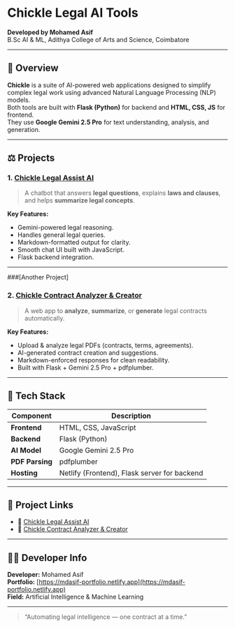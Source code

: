 # Chickle Legal AI Tools

**Developed by Mohamed Asif**  
B.Sc AI & ML, Adithya College of Arts and Science, Coimbatore

---

## 🔹 Overview

**Chickle** is a suite of AI-powered web applications designed to simplify complex legal work using advanced Natural Language Processing (NLP) models.  
Both tools are built with **Flask (Python)** for backend and **HTML, CSS, JS** for frontend.  
They use **Google Gemini 2.5 Pro** for text understanding, analysis, and generation.

---

## ⚖️ Projects

### 1. [Chickle Legal Assist AI](https://chicklelegalassistai.netlify.app/)
> A chatbot that answers **legal questions**, explains **laws and clauses**, and helps **summarize legal concepts**.

**Key Features:**
- Gemini-powered legal reasoning.
- Handles general legal queries.
- Markdown-formatted output for clarity.
- Smooth chat UI built with JavaScript.
- Flask backend integration.

---
###[Another Project]
### 2. [Chickle Contract Analyzer & Creator](https://chicklelegalcontractanalyzer.netlify.app/)
> A web app to **analyze**, **summarize**, or **generate** legal contracts automatically.

**Key Features:**
- Upload & analyze legal PDFs (contracts, terms, agreements).
- AI-generated contract creation and suggestions.
- Markdown-enforced responses for clean readability.
- Built with Flask + Gemini 2.5 Pro + pdfplumber.

---

## 🧠 Tech Stack

| Component | Description |
|------------|-------------|
| **Frontend** | HTML, CSS, JavaScript |
| **Backend** | Flask (Python) |
| **AI Model** | Google Gemini 2.5 Pro |
| **PDF Parsing** | pdfplumber |
| **Hosting** | Netlify (Frontend), Flask server for backend |

---

## 🧩 Project Links

- 🔗 [Chickle Legal Assist AI](https://chicklelegalassistai.netlify.app/)
- 🔗 [Chickle Contract Analyzer & Creator](https://chicklelegalcontractanalyzer.netlify.app/)

---

## 👨‍💻 Developer Info

**Developer:** Mohamed Asif  
**Portfolio:** [https://mdasif-portfolio.netlify.app](https://mdasif-portfolio.netlify.app)  
**Field:** Artificial Intelligence & Machine Learning

---

> “Automating legal intelligence — one contract at a time.”


